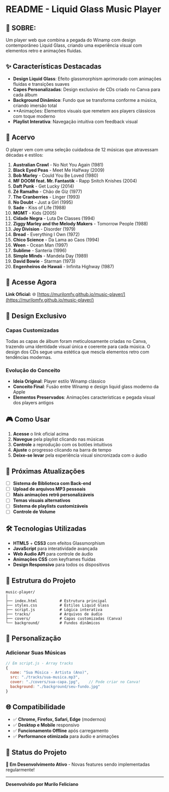 # README - Liquid Glass Music Player

## 🎵 SOBRE:

Um player web que combina a pegada do Winamp com design contemporâneo Liquid Glass, criando uma experiência visual com elementos retro e animações fluidas.


## ✨ Características Destacadas

- **Design Liquid Glass**: Efeito glassmorphism aprimorado com animações fluidas e transições suaves
- **Capes Personalizadas**: Design exclusivo de CDs criado no Canva para cada álbum
- **Background Dinâmico**: Fundo que se transforma conforme a música, criando imersão total
- **Animações: Elementos visuais que remetem aos players clássicos com toque moderno
- **Playlist Interativa**: Navegação intuitiva com feedback visual 

## 🎼 Acervo 

O player vem com uma seleção cuidadosa de 12 músicas que atravessam décadas e estilos:

1. **Australian Crawl** - No Not You Again (1981)
2. **Black Eyed Peas** - Meet Me Halfway (2009) 
3. **Bob Marley** - Could You Be Loved (1980)
4. **MF DOOM feat. Mr. Fantastik** - Rapp Snitch Knishes (2004)
5. **Daft Punk** - Get Lucky (2014)
6. **Zé Ramalho** - Chão de Giz (1977)
7. **The Cranberries** - Linger (1993)
8. **No Doubt** - Just a Girl (1995)
9. **Sade** - Kiss of Life (1988)
10. **MGMT** - Kids (2005)
11. **Cidade Negra** - Luta De Classes (1994)
12. **Ziggy Marley and the Melody Makers** - Tomorrow People (1988)
13. **Joy Division** - Disorder (1979)
14. **Bread** - Everything I Own (1972)
15. **Chico Science** - Da Lama ao Caos (1994)
16. **Ween** - Ocean Man (1997)
17. **Sublime** - Santeria (1996)
18. **Simple Minds** - Mandela Day (1989)
19. **David Bowie** - Starman (1973)
20. **Engenheiros de Hawaii** - Infinita Highway (1987)

## 🚀 Acesse Agora

**Link Oficial:** 🌐 [https://murilomfv.github.io/music-player/](https://murilomfv.github.io/music-player/)

## 🎨 Design Exclusivo

### Capas Customizadas
Todas as capas de álbum foram meticulosamente criadas no Canva, trazendo uma identidade visual única e coerente para cada música. O design dos CDs segue uma estética que mescla elementos retro com tendências modernas.

### Evolução do Conceito
- **Ideia Original**: Player estilo Winamp clássico
- **Conceito Final**: Fusão entre Winamp e design liquid glass moderno da Apple
- **Elementos Preservados**: Animações características e pegada visual dos players antigos

## 🎮 Como Usar

1. **Acesse** o link oficial acima
2. **Navegue** pela playlist clicando nas músicas
3. **Controle** a reprodução com os botões intuitivos
4. **Ajuste** o progresso clicando na barra de tempo
5. **Deixe-se levar** pela experiência visual sincronizada com o áudio

## 🔮 Próximas Atualizações

- [ ] **Sistema de Biblioteca com Back-end**
- [ ] **Upload de arquivos MP3 pessoais**
- [ ] **Mais animações retrô personalizáveis**
- [ ] **Temas visuais alternativos**
- [ ] **Sistema de playlists customizáveis**
- [ ] **Controle de Volume**

## 🛠️ Tecnologias Utilizadas

- **HTML5** + **CSS3** com efeitos Glassmorphism
- **JavaScript** para interatividade avançada
- **Web Audio API** para controle de áudio
- **Animações CSS** com keyframes fluidas
- **Design Responsivo** para todos os dispositivos

## 📁 Estrutura do Projeto

```
music-player/
│
├── index.html          # Estrutura principal
├── styles.css          # Estilos Liquid Glass
├── script.js           # Lógica interativa
├── tracks/             # Arquivos de áudio
├── covers/             # Capas customizadas (Canva)
└── background/         # Fundos dinâmicos
```

## 🎯 Personalização

### Adicionar Suas Músicas
```javascript
// Em script.js - Array tracks
{
  name: "Sua Música - Artista (Ano)",
  src: "./tracks/sua-musica.mp3",
  cover: "./covers/sua-capa.jpg",    // Pode criar no Canva!
  background: "./background/seu-fundo.jpg"
}
```

## 🌐 Compatibilidade

- ✅ **Chrome, Firefox, Safari, Edge** (modernos)
- ✅ **Desktop e Mobile** responsivo
- ✅ **Funcionamento Offline** após carregamento
- ✅ **Performance otimizada** para áudio e animações

## 📄 Status do Projeto

**🎯 Em Desenvolvimento Ativo** - Novas features sendo implementadas regularmente!

---

**Desenvolvido por Murilo Feliciano**
 
